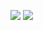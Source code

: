 <a href="https://www.npmjs.com/package/@brennstoff/basetheme"><img src="https://img.shields.io/npm/v/@brennstoff/basetheme?style=flat-square"></a>
<a href="https://www.npmjs.com/package/@brennstoff/basetheme"><img src="https://img.shields.io/npm/dm/@brennstoff/basetheme?style=flat-square"></a>
